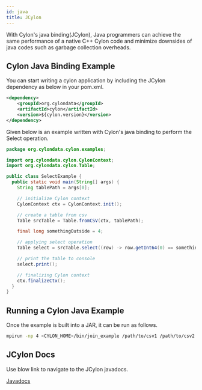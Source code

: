 ```yaml
---
id: java
title: JCylon
---
```


With Cylon's java binding(JCylon), Java programmers can achieve the same performance of a native C++ Cylon code and minimize downsides of java codes such as garbage collection overheads.

## Cylon Java Binding Example

You can start writing a cylon application by including the JCylon dependency as below in your pom.xml.

```xml
<dependency>
    <groupId>org.cylondata</groupId>
    <artifactId>cylon</artifactId>
    <version>${cylon.version}</version>
</dependency>
```

Given below is an example written with Cylon's java binding to perform the Select operation.

```java
package org.cylondata.cylon.examples;

import org.cylondata.cylon.CylonContext;
import org.cylondata.cylon.Table;

public class SelectExample {
  public static void main(String[] args) {
    String tablePath = args[0];

    // initialize Cylon context
    CylonContext ctx = CylonContext.init();

    // create a table from csv
    Table srcTable = Table.fromCSV(ctx, tablePath);

    final long somethingOutside = 4;

    // applying select operation
    Table select = srcTable.select((row) -> row.getInt64(0) == somethingOutside);

    // print the table to console
    select.print();

    // finalizing Cylon context
    ctx.finalizeCtx();
  }
}
```

## Running a Cylon Java Example

Once the example is built into a JAR, it can be run as follows.

```bash
mpirun -np 4 <CYLON_HOME>/bin/join_example /path/to/csv1 /path/to/csv2
```

## JCylon Docs

Use blow link to navigate to the JCylon javadocs.

<a href="/javadocs/index.html" target="_blank">Javadocs</a>
